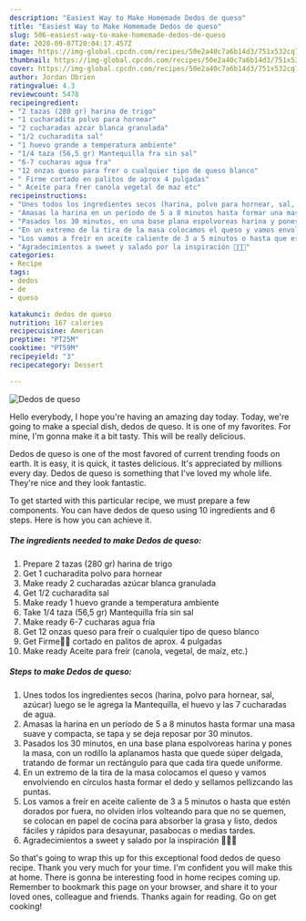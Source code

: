 ```yaml
---
description: "Easiest Way to Make Homemade Dedos de queso"
title: "Easiest Way to Make Homemade Dedos de queso"
slug: 506-easiest-way-to-make-homemade-dedos-de-queso
date: 2020-09-07T20:04:17.457Z
image: https://img-global.cpcdn.com/recipes/50e2a40c7a6b14d3/751x532cq70/dedos-de-queso-foto-principal.jpg
thumbnail: https://img-global.cpcdn.com/recipes/50e2a40c7a6b14d3/751x532cq70/dedos-de-queso-foto-principal.jpg
cover: https://img-global.cpcdn.com/recipes/50e2a40c7a6b14d3/751x532cq70/dedos-de-queso-foto-principal.jpg
author: Jordan Obrien
ratingvalue: 4.3
reviewcount: 5478
recipeingredient:
- "2 tazas (280 gr) harina de trigo"
- "1 cucharadita polvo para hornear"
- "2 cucharadas azcar blanca granulada"
- "1/2 cucharadita sal"
- "1 huevo grande a temperatura ambiente"
- "1/4 taza (56,5 gr) Mantequilla fra sin sal"
- "6-7 cucharas agua fra"
- "12 onzas queso para frer o cualquier tipo de queso blanco"
- " Firme cortado en palitos de aprox 4 pulgadas"
- " Aceite para frer canola vegetal de maz etc"
recipeinstructions:
- "Unes todos los ingredientes secos (harina, polvo para hornear, sal, azúcar) luego se le agrega la Mantequilla, el huevo y las 7 cucharadas de agua."
- "Amasas la harina en un período de 5 a 8 minutos hasta formar una masa suave y compacta, se tapa y se deja reposar por 30 minutos."
- "Pasados los 30 minutos, en una base plana espolvoreas harina y pones la masa, con un rodillo la aplanamos hasta que quede súper delgada, tratando de formar un rectángulo para que cada tira quede uniforme."
- "En un extremo de la tira de la masa colocamos el queso y vamos envolviendo en círculos hasta formar el dedo y sellamos pellizcando las puntas."
- "Los vamos a freír en aceite caliente de 3 a 5 minutos o hasta que estén dorados por fuera, no olviden irlos volteando para que no se quemen, se colocan en papel de cocina para absorber la grasa y listo, dedos fáciles y rápidos para desayunar, pasabocas o medias tardes."
- "Agradecimientos a sweet y salado por la inspiración 🙏🏽😘"
categories:
- Recipe
tags:
- dedos
- de
- queso

katakunci: dedos de queso 
nutrition: 167 calories
recipecuisine: American
preptime: "PT25M"
cooktime: "PT59M"
recipeyield: "3"
recipecategory: Dessert

---
```



![Dedos de queso](https://img-global.cpcdn.com/recipes/50e2a40c7a6b14d3/751x532cq70/dedos-de-queso-foto-principal.jpg)

Hello everybody, I hope you're having an amazing day today. Today, we're going to make a special dish, dedos de queso. It is one of my favorites. For mine, I'm gonna make it a bit tasty. This will be really delicious.

Dedos de queso is one of the most favored of current trending foods on earth. It is easy, it is quick, it tastes delicious. It's appreciated by millions every day. Dedos de queso is something that I've loved my whole life. They're nice and they look fantastic.




To get started with this particular recipe, we must prepare a few components. You can have dedos de queso using 10 ingredients and 6 steps. Here is how you can achieve it.

<!--inarticleads1-->

##### The ingredients needed to make Dedos de queso:

1. Prepare 2 tazas (280 gr) harina de trigo
1. Get 1 cucharadita polvo para hornear
1. Make ready 2 cucharadas azúcar blanca granulada
1. Get 1/2 cucharadita sal
1. Make ready 1 huevo grande a temperatura ambiente
1. Take 1/4 taza (56,5 gr) Mantequilla fría sin sal
1. Make ready 6-7 cucharas agua fría
1. Get 12 onzas queso para freír o cualquier tipo de queso blanco
1. Get  Firme☝🏾 cortado en palitos de aprox. 4 pulgadas
1. Make ready  Aceite para freír (canola, vegetal, de maíz, etc.)




<!--inarticleads2-->

##### Steps to make Dedos de queso:

1. Unes todos los ingredientes secos (harina, polvo para hornear, sal, azúcar) luego se le agrega la Mantequilla, el huevo y las 7 cucharadas de agua.
1. Amasas la harina en un período de 5 a 8 minutos hasta formar una masa suave y compacta, se tapa y se deja reposar por 30 minutos.
1. Pasados los 30 minutos, en una base plana espolvoreas harina y pones la masa, con un rodillo la aplanamos hasta que quede súper delgada, tratando de formar un rectángulo para que cada tira quede uniforme.
1. En un extremo de la tira de la masa colocamos el queso y vamos envolviendo en círculos hasta formar el dedo y sellamos pellizcando las puntas.
1. Los vamos a freír en aceite caliente de 3 a 5 minutos o hasta que estén dorados por fuera, no olviden irlos volteando para que no se quemen, se colocan en papel de cocina para absorber la grasa y listo, dedos fáciles y rápidos para desayunar, pasabocas o medias tardes.
1. Agradecimientos a sweet y salado por la inspiración 🙏🏽😘




So that's going to wrap this up for this exceptional food dedos de queso recipe. Thank you very much for your time. I'm confident you will make this at home. There is gonna be interesting food in home recipes coming up. Remember to bookmark this page on your browser, and share it to your loved ones, colleague and friends. Thanks again for reading. Go on get cooking!
